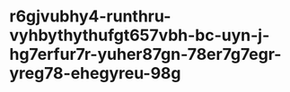 # r6gjvubhy4-runthru-vyhbythythufgt657vbh-bc-uyn-j-hg7erfur7r-yuher87gn-78er7g7egr-yreg78-ehegyreu-98g